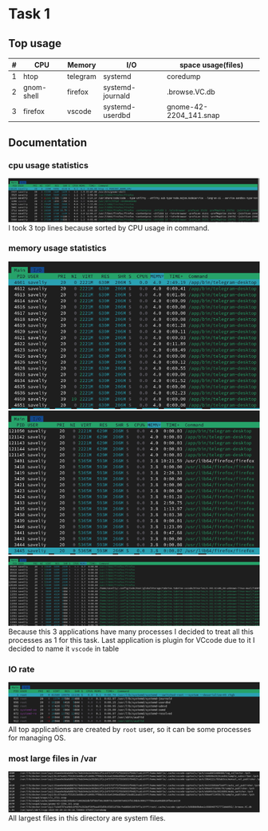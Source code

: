 # Task 1
## Top usage
|#| CPU | Memory | I/O| space usage(files)|
|-|-|-|-| -|
|1|htop|telegram|systemd| coredump
|2|gnom-shell|firefox|systemd-journald| .browse.VC.db
|3|firefox|vscode|systemd-userdbd| gnome-42-2204_141.snap

## Documentation
### cpu usage statistics
![cpu_usage](image.png)
I took 3 top lines because sorted by CPU usage in command.
### memory usage statistics
![memory_usage1](image-2.png)
![memory_usage2](image-3.png)
![memory_usage3](image-1.png)
Because this 3 applications have many processes I decided to treat all this processes as 1 for this task. Last application is plugin for VCcode due to it I decided to name it `vscode` in table


### IO rate
![IO_stat](image-4.png)
All top applications are created by `root` user, so it can be some processes for managing OS.

### most large files in /var
![large_files](image-5.png)
All largest files in this directory are system files.